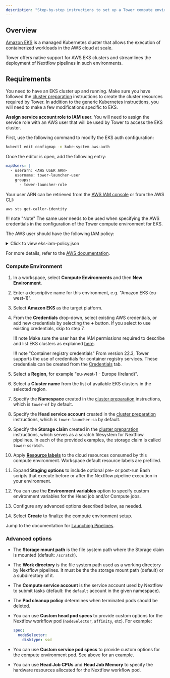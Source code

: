 ```yaml
---
description: "Step-by-step instructions to set up a Tower compute environment for Amazon EKS clusters"
---
```


## Overview

[Amazon EKS](https://aws.amazon.com/eks/) is a managed Kubernetes cluster that allows the execution of containerized workloads in the AWS cloud at scale.

Tower offers native support for AWS EKS clusters and streamlines the deployment of Nextflow pipelines in such environments.

## Requirements

You need to have an EKS cluster up and running. Make sure you have followed the [cluster preparation](../k8s/#cluster-preparation) instructions to create the cluster resources required by Tower. In addition to the generic Kubernetes instructions, you will need to make a few modifications specific to EKS.

**Assign service account role to IAM user.** You will need to assign the service role with an AWS user that will be used by Tower to access the EKS cluster.

First, use the following command to modify the EKS auth configuration:

```bash
kubectl edit configmap -n kube-system aws-auth
```

Once the editor is open, add the following entry:

```yaml
mapUsers: |
  - userarn: <AWS USER ARN>
    username: tower-launcher-user
    groups:
      - tower-launcher-role
```

Your user ARN can be retrieved from the [AWS IAM console](https://console.aws.amazon.com/iam) or from the AWS CLI:

```bash
aws sts get-caller-identity
```

!!! note "Note"
    The same user needs to be used when specifying the AWS credentials in the configuration of the Tower compute environment for EKS.

The AWS user should have the following IAM policy:

<details>
    <summary>Click to view eks-iam-policy.json</summary>
    ```yaml
    --8<-- "docs/_templates/eks/eks-iam-policy.json"
    ```
</details>

For more details, refer to the [AWS documentation](https://docs.aws.amazon.com/eks/latest/userguide/add-user-role.html).

### Compute Environment

1. In a workspace, select **Compute Environments** and then **New Environment**.

2. Enter a descriptive name for this environment, e.g. "Amazon EKS (eu-west-1)".

3. Select **Amazon EKS** as the target platform.

4. From the **Credentials** drop-down, select existing AWS credentials, or add new credentials by selecting the **+** button. If you select to use existing credentials, skip to step 7.

    !!! note
        Make sure the user has the IAM permissions required to describe and list EKS clusters as explained [here](#requirements).

    !!! note "Container registry credentials"
        From version 22.3, Tower supports the use of credentials for container registry services. These credentials can be created from the [Credentials](../credentials/overview.md/#container-registry-credentials) tab.

5. Select a **Region**, for example "eu-west-1 - Europe (Ireland)".

6. Select a **Cluster name** from the list of available EKS clusters in the selected region.

7. Specify the **Namespace** created in the [cluster preparation](#cluster-preparation) instructions, which is `tower-nf` by default.

8. Specify the **Head service account** created in the [cluster preparation](#cluster-preparation) instructions, which is `tower-launcher-sa` by default.

9. Specify the **Storage claim** created in the [cluster preparation](#cluster-preparation) instructions, which serves as a scratch filesystem for Nextflow pipelines. In each of the provided examples, the storage claim is called `tower-scratch`.

10. Apply [**Resource labels**](../resource-labels/overview.md) to the cloud resources consumed by this compute environment. Workspace default resource labels are prefilled. 

11. Expand **Staging options** to include optional pre- or post-run Bash scripts that execute before or after the Nextflow pipeline execution in your environment. 

12. You can use the **Environment variables** option to specify custom environment variables for the Head job and/or Compute jobs.

13. Configure any advanced options described below, as needed.

14. Select **Create** to finalize the compute environment setup.

Jump to the documentation for [Launching Pipelines](../launch/launchpad.md).

### Advanced options

- The **Storage mount path** is the file system path where the Storage claim is mounted (default: `/scratch`).

- The **Work directory** is the file system path used as a working directory by Nextflow pipelines. It must be the the storage mount path (default) or a subdirectory of it.

- The **Compute service account** is the service account used by Nextflow to submit tasks (default: the `default` account in the given namespace).

- The **Pod cleanup policy** determines when terminated pods should be deleted.

- You can use **Custom head pod specs** to provide custom options for the Nextflow workflow pod (`nodeSelector`, `affinity`, etc). For example:

  ```yaml
  spec:
    nodeSelector:
      disktype: ssd
  ```

- You can use **Custom service pod specs** to provide custom options for the compute environment pod. See above for an example.

- You can use **Head Job CPUs** and **Head Job Memory** to specify the hardware resources allocated for the Nextflow workflow pod.
